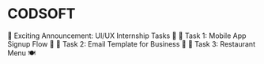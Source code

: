 # CODSOFT
🌟 Exciting Announcement: UI/UX Internship Tasks 🎉
🌟 Task 1: Mobile App Signup Flow 📱
🌟 Task 2: Email Template for Business 📧
🌟 Task 3: Restaurant Menu 🍽
